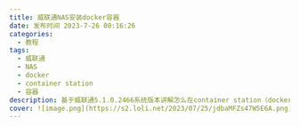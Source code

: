```yaml
---
title: 威联通NAS安装docker容器
date: 发布时间 2023-7-26 00:16:26
categories:
  - 教程
tags:
  - 威联通
  - NAS
  - docker
  - container station
  - 容器
description: 基于威联通5.1.0.2466系统版本讲解怎么在container station（docker）下部署安装容器。
cover: ![image.png](https://s2.loli.net/2023/07/25/jdbaMFZs47W5E6A.png) 
---
```

